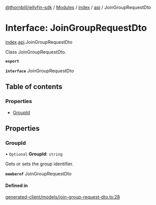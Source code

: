 [@thornbill/jellyfin-sdk](../README.md) / [Modules](../modules.md) / [index](../modules/index.md) / [api](../modules/index.api.md) / JoinGroupRequestDto

# Interface: JoinGroupRequestDto

[index](../modules/index.md).[api](../modules/index.api.md).JoinGroupRequestDto

Class JoinGroupRequestDto.

**`export`**

**`interface`** JoinGroupRequestDto

## Table of contents

### Properties

- [GroupId](index.api.JoinGroupRequestDto.md#groupid)

## Properties

### GroupId

• `Optional` **GroupId**: `string`

Gets or sets the group identifier.

**`memberof`** JoinGroupRequestDto

#### Defined in

[generated-client/models/join-group-request-dto.ts:28](https://github.com/thornbill/jellyfin-sdk-typescript/blob/eb13db7/src/generated-client/models/join-group-request-dto.ts#L28)
